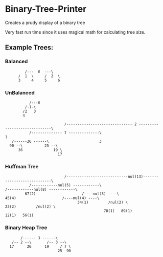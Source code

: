 Binary-Tree-Printer
===================

Creates a prudy display of a binary tree

Very fast run time since it uses magical math for calculating tree size. 


Example Trees:
--------------
### Balanced ###
             /---  0  ---\             
          /  1  \     /  2  \          
          3     4     5     6          

### UnBalanced ###
               /---0                   
             /-1-\                     
            /2   3                     
            4                          

                               /------------------------------ 2 ------------------------------\                               
               /-------------- 7 --------------\                                               1                               
       /------26 ------\                       3                                                                               
      90 --\          25 --\                                                                                                   
          36              19 \                                                                                                 
                            17                                                                                                 

### Huffman Tree ###
                               /----------------------------nul(13)----------------------------\                               
               /------------nul(5) ------------\                               /------------nul(8) ------------\               
             67(2)                     /----nul(3) ----\                     45(4)                     /----nul(4) ----\       
                                     34(1)         /nul(2) \                                         23(2)         /nul(2) \   
                                                 78(1)   89(1)                                                   12(1)   56(1) 
### Binary Heap Tree ###
           /------ 1 ------\           
       /-- 2 --\       /-- 3 --\       
      17      26      19     / 7 \     
                            25  90     
